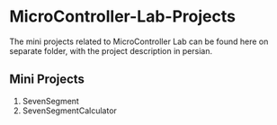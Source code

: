 # MicroController-Lab-Projects

The mini projects related to MicroController Lab can be found here on separate folder, with the project description in persian.

## Mini Projects

1. SevenSegment
2. SevenSegmentCalculator
